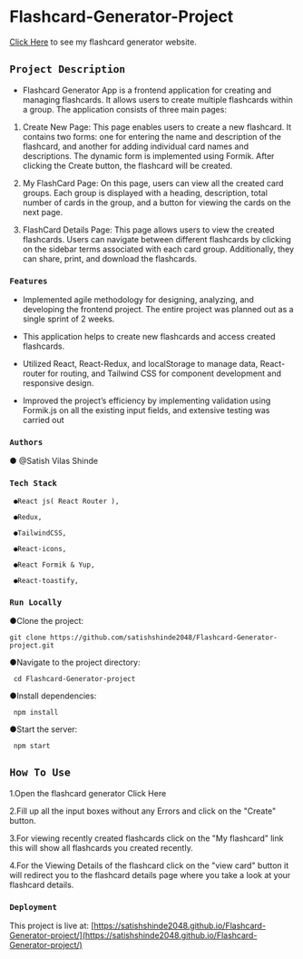 # Flashcard-Generator-Project 

  [Click Here](https://satishshinde2048.github.io/Flashcard-Generator-project/) to see my flashcard generator 
  website.

## `Project Description`

 + Flashcard Generator App is a frontend application for creating and managing flashcards. It allows users to 
  create multiple flashcards within a group. The application consists of three main pages:

  1. Create New Page:
     This page enables users to create a new flashcard. It contains two forms: one for entering the name and 
     description of the flashcard, and another for adding 
     individual card names and descriptions. The dynamic form is implemented using Formik. After clicking the 
     Create button, the flashcard will be created.

 1. My FlashCard Page:
   On this page, users can view all the created card groups. Each group is displayed with a heading, description, total number of cards in the group, and a button 
   for viewing the cards on the next page.

 1. FlashCard Details Page:
   This page allows users to view the created flashcards. Users can navigate between different flashcards by clicking on the sidebar terms associated with each 
   card group. Additionally, they can share, print, and download the flashcards.


### `Features`

 + Implemented agile methodology for designing, analyzing, and developing the frontend project. The entire 
    project  was planned out as a single sprint of 2 weeks.


  + This application helps to create new flashcards and access created flashcards.

 
  + Utilized React, React-Redux, and localStorage to manage data, React-router for routing, and Tailwind CSS for 
   component development and responsive design.

 
  + Improved the project’s efficiency by implementing validation using Formik.js on all the existing input fields, 
   and extensive testing was carried out
   

### `Authors`

 ● @Satish Vilas Shinde

### `Tech Stack`

     ●React js( React Router ),
     
     ●Redux,       
     
     ●TailwindCSS,  
     
     ●React-icons,  
     
     ●React Formik & Yup,   
     
     ●React-toastify,
     

### `Run Locally`

●Clone the project:

    git clone https://github.com/satishshinde2048/Flashcard-Generator-project.git  


●Navigate to the project directory:

     cd Flashcard-Generator-project
                                                                                                       
●Install dependencies:                                                                                                    

     npm install 
                                                                                                                                                                                                                
●Start the server:                                                                                                        

     npm start       
      

## `How To Use`

1.Open the flashcard generator Click Here

2.Fill up all the input boxes without any Errors and click on the "Create" button.

3.For viewing recently created flashcards click on the "My flashcard" link this will show all flashcards you created recently.

4.For the Viewing Details of the flashcard click on the "view card" button it will redirect you to the flashcard details page where you take a look at your flashcard details.


### `Deployment`

This project is live at: [https://satishshinde2048.github.io/Flashcard-Generator-project/](https://satishshinde2048.github.io/Flashcard-Generator-project/)

